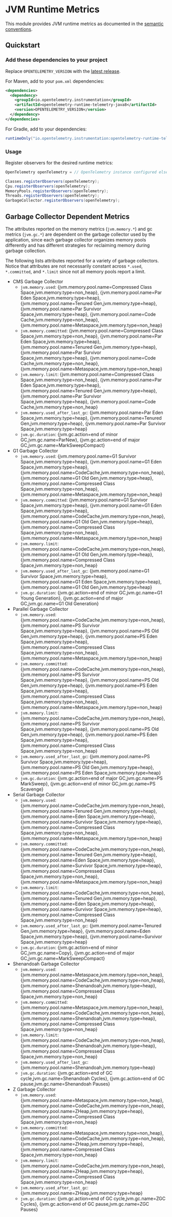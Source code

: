 # JVM Runtime Metrics

This module provides JVM runtime metrics as documented in the [semantic conventions](https://github.com/open-telemetry/semantic-conventions/blob/main/docs/runtime/jvm-metrics.md).

## Quickstart

### Add these dependencies to your project

Replace `OPENTELEMETRY_VERSION` with the [latest
release]( https://central.sonatype.com/artifact/io.opentelemetry.instrumentation/opentelemetry-runtime-telemetry-java8).

For Maven, add to your `pom.xml` dependencies:

```xml
<dependencies>
  <dependency>
    <groupId>io.opentelemetry.instrumentation</groupId>
    <artifactId>opentelemetry-runtime-telemetry-java8</artifactId>
    <version>OPENTELEMETRY_VERSION</version>
  </dependency>
</dependencies>
```

For Gradle, add to your dependencies:

```groovy
runtimeOnly("io.opentelemetry.instrumentation:opentelemetry-runtime-telemetry-java8:OPENTELEMETRY_VERSION")
```

### Usage

Register observers for the desired runtime metrics:

```java
OpenTelemetry openTelemetry = // OpenTelemetry instance configured elsewhere

Classes.registerObservers(openTelemetry);
Cpu.registerObservers(openTelemetry);
MemoryPools.registerObservers(openTelemetry);
Threads.registerObservers(openTelemetry);
GarbageCollector.registerObservers(openTelemetry);
```

## Garbage Collector Dependent Metrics

The attributes reported on the memory metrics (`jvm.memory.*`) and gc metrics (`jvm.gc.*`) are dependent on the garbage collector used by the application, since each garbage collector organizes memory pools differently and has different strategies for reclaiming memory during garbage collection.

The following lists attributes reported for a variety of garbage collectors. Notice that attributes are not necessarily constant across `*.used`, `*.committed`, and `*.limit` since not all memory pools report a limit.

- CMS Garbage Collector
  - `jvm.memory.used`: {jvm.memory.pool.name=Compressed Class Space,jvm.memory.type=non_heap}, {jvm.memory.pool.name=Par Eden Space,jvm.memory.type=heap}, {jvm.memory.pool.name=Tenured Gen,jvm.memory.type=heap}, {jvm.memory.pool.name=Par Survivor Space,jvm.memory.type=heap}, {jvm.memory.pool.name=Code Cache,jvm.memory.type=non_heap}, {jvm.memory.pool.name=Metaspace,jvm.memory.type=non_heap}
  - `jvm.memory.committed`: {jvm.memory.pool.name=Compressed Class Space,jvm.memory.type=non_heap}, {jvm.memory.pool.name=Par Eden Space,jvm.memory.type=heap}, {jvm.memory.pool.name=Tenured Gen,jvm.memory.type=heap}, {jvm.memory.pool.name=Par Survivor Space,jvm.memory.type=heap}, {jvm.memory.pool.name=Code Cache,jvm.memory.type=non_heap}, {jvm.memory.pool.name=Metaspace,jvm.memory.type=non_heap}
  - `jvm.memory.limit`: {jvm.memory.pool.name=Compressed Class Space,jvm.memory.type=non_heap}, {jvm.memory.pool.name=Par Eden Space,jvm.memory.type=heap}, {jvm.memory.pool.name=Tenured Gen,jvm.memory.type=heap}, {jvm.memory.pool.name=Par Survivor Space,jvm.memory.type=heap}, {jvm.memory.pool.name=Code Cache,jvm.memory.type=non_heap}
  - `jvm.memory.used_after_last_gc`: {jvm.memory.pool.name=Par Eden Space,jvm.memory.type=heap}, {jvm.memory.pool.name=Tenured Gen,jvm.memory.type=heap}, {jvm.memory.pool.name=Par Survivor Space,jvm.memory.type=heap}
  - `jvm.gc.duration`: {jvm.gc.action=end of minor GC,jvm.gc.name=ParNew}, {jvm.gc.action=end of major GC,jvm.gc.name=MarkSweepCompact}
- G1 Garbage Collector
  - `jvm.memory.used`: {jvm.memory.pool.name=G1 Survivor Space,jvm.memory.type=heap}, {jvm.memory.pool.name=G1 Eden Space,jvm.memory.type=heap}, {jvm.memory.pool.name=CodeCache,jvm.memory.type=non_heap}, {jvm.memory.pool.name=G1 Old Gen,jvm.memory.type=heap}, {jvm.memory.pool.name=Compressed Class Space,jvm.memory.type=non_heap}, {jvm.memory.pool.name=Metaspace,jvm.memory.type=non_heap}
  - `jvm.memory.committed`: {jvm.memory.pool.name=G1 Survivor Space,jvm.memory.type=heap}, {jvm.memory.pool.name=G1 Eden Space,jvm.memory.type=heap}, {jvm.memory.pool.name=CodeCache,jvm.memory.type=non_heap}, {jvm.memory.pool.name=G1 Old Gen,jvm.memory.type=heap}, {jvm.memory.pool.name=Compressed Class Space,jvm.memory.type=non_heap}, {jvm.memory.pool.name=Metaspace,jvm.memory.type=non_heap}
  - `jvm.memory.limit`: {jvm.memory.pool.name=CodeCache,jvm.memory.type=non_heap}, {jvm.memory.pool.name=G1 Old Gen,jvm.memory.type=heap}, {jvm.memory.pool.name=Compressed Class Space,jvm.memory.type=non_heap}
  - `jvm.memory.used_after_last_gc`: {jvm.memory.pool.name=G1 Survivor Space,jvm.memory.type=heap}, {jvm.memory.pool.name=G1 Eden Space,jvm.memory.type=heap}, {jvm.memory.pool.name=G1 Old Gen,jvm.memory.type=heap}
  - `jvm.gc.duration`: {jvm.gc.action=end of minor GC,jvm.gc.name=G1 Young Generation}, {jvm.gc.action=end of major GC,jvm.gc.name=G1 Old Generation}
- Parallel Garbage Collector
  - `jvm.memory.used`: {jvm.memory.pool.name=CodeCache,jvm.memory.type=non_heap}, {jvm.memory.pool.name=PS Survivor Space,jvm.memory.type=heap}, {jvm.memory.pool.name=PS Old Gen,jvm.memory.type=heap}, {jvm.memory.pool.name=PS Eden Space,jvm.memory.type=heap}, {jvm.memory.pool.name=Compressed Class Space,jvm.memory.type=non_heap}, {jvm.memory.pool.name=Metaspace,jvm.memory.type=non_heap}
  - `jvm.memory.committed`: {jvm.memory.pool.name=CodeCache,jvm.memory.type=non_heap}, {jvm.memory.pool.name=PS Survivor Space,jvm.memory.type=heap}, {jvm.memory.pool.name=PS Old Gen,jvm.memory.type=heap}, {jvm.memory.pool.name=PS Eden Space,jvm.memory.type=heap}, {jvm.memory.pool.name=Compressed Class Space,jvm.memory.type=non_heap}, {jvm.memory.pool.name=Metaspace,jvm.memory.type=non_heap}
  - `jvm.memory.limit`: {jvm.memory.pool.name=CodeCache,jvm.memory.type=non_heap}, {jvm.memory.pool.name=PS Survivor Space,jvm.memory.type=heap}, {jvm.memory.pool.name=PS Old Gen,jvm.memory.type=heap}, {jvm.memory.pool.name=PS Eden Space,jvm.memory.type=heap}, {jvm.memory.pool.name=Compressed Class Space,jvm.memory.type=non_heap}
  - `jvm.memory.used_after_last_gc`: {jvm.memory.pool.name=PS Survivor Space,jvm.memory.type=heap}, {jvm.memory.pool.name=PS Old Gen,jvm.memory.type=heap}, {jvm.memory.pool.name=PS Eden Space,jvm.memory.type=heap}
  - `jvm.gc.duration`: {jvm.gc.action=end of major GC,jvm.gc.name=PS MarkSweep}, {jvm.gc.action=end of minor GC,jvm.gc.name=PS Scavenge}
- Serial Garbage Collector
  - `jvm.memory.used`: {jvm.memory.pool.name=CodeCache,jvm.memory.type=non_heap}, {jvm.memory.pool.name=Tenured Gen,jvm.memory.type=heap}, {jvm.memory.pool.name=Eden Space,jvm.memory.type=heap}, {jvm.memory.pool.name=Survivor Space,jvm.memory.type=heap}, {jvm.memory.pool.name=Compressed Class Space,jvm.memory.type=non_heap}, {jvm.memory.pool.name=Metaspace,jvm.memory.type=non_heap}
  - `jvm.memory.committed`: {jvm.memory.pool.name=CodeCache,jvm.memory.type=non_heap}, {jvm.memory.pool.name=Tenured Gen,jvm.memory.type=heap}, {jvm.memory.pool.name=Eden Space,jvm.memory.type=heap}, {jvm.memory.pool.name=Survivor Space,jvm.memory.type=heap}, {jvm.memory.pool.name=Compressed Class Space,jvm.memory.type=non_heap}, {jvm.memory.pool.name=Metaspace,jvm.memory.type=non_heap}
  - `jvm.memory.limit`: {jvm.memory.pool.name=CodeCache,jvm.memory.type=non_heap}, {jvm.memory.pool.name=Tenured Gen,jvm.memory.type=heap}, {jvm.memory.pool.name=Eden Space,jvm.memory.type=heap}, {jvm.memory.pool.name=Survivor Space,jvm.memory.type=heap}, {jvm.memory.pool.name=Compressed Class Space,jvm.memory.type=non_heap}
  - `jvm.memory.used_after_last_gc`: {jvm.memory.pool.name=Tenured Gen,jvm.memory.type=heap}, {jvm.memory.pool.name=Eden Space,jvm.memory.type=heap}, {jvm.memory.pool.name=Survivor Space,jvm.memory.type=heap}
  - `jvm.gc.duration`: {jvm.gc.action=end of minor GC,jvm.gc.name=Copy}, {jvm.gc.action=end of major GC,jvm.gc.name=MarkSweepCompact}
- Shenandoah Garbage Collector
  - `jvm.memory.used`: {jvm.memory.pool.name=Metaspace,jvm.memory.type=non_heap}, {jvm.memory.pool.name=CodeCache,jvm.memory.type=non_heap}, {jvm.memory.pool.name=Shenandoah,jvm.memory.type=heap}, {jvm.memory.pool.name=Compressed Class Space,jvm.memory.type=non_heap}
  - `jvm.memory.committed`: {jvm.memory.pool.name=Metaspace,jvm.memory.type=non_heap}, {jvm.memory.pool.name=CodeCache,jvm.memory.type=non_heap}, {jvm.memory.pool.name=Shenandoah,jvm.memory.type=heap}, {jvm.memory.pool.name=Compressed Class Space,jvm.memory.type=non_heap}
  - `jvm.memory.limit`: {jvm.memory.pool.name=CodeCache,jvm.memory.type=non_heap}, {jvm.memory.pool.name=Shenandoah,jvm.memory.type=heap}, {jvm.memory.pool.name=Compressed Class Space,jvm.memory.type=non_heap}
  - `jvm.memory.used_after_last_gc`: {jvm.memory.pool.name=Shenandoah,jvm.memory.type=heap}
  - `jvm.gc.duration`: {jvm.gc.action=end of GC cycle,jvm.gc.name=Shenandoah Cycles}, {jvm.gc.action=end of GC pause,jvm.gc.name=Shenandoah Pauses}
- Z Garbage Collector
  - `jvm.memory.used`: {jvm.memory.pool.name=Metaspace,jvm.memory.type=non_heap}, {jvm.memory.pool.name=CodeCache,jvm.memory.type=non_heap}, {jvm.memory.pool.name=ZHeap,jvm.memory.type=heap}, {jvm.memory.pool.name=Compressed Class Space,jvm.memory.type=non_heap}
  - `jvm.memory.committed`: {jvm.memory.pool.name=Metaspace,jvm.memory.type=non_heap}, {jvm.memory.pool.name=CodeCache,jvm.memory.type=non_heap}, {jvm.memory.pool.name=ZHeap,jvm.memory.type=heap}, {jvm.memory.pool.name=Compressed Class Space,jvm.memory.type=non_heap}
  - `jvm.memory.limit`: {jvm.memory.pool.name=CodeCache,jvm.memory.type=non_heap}, {jvm.memory.pool.name=ZHeap,jvm.memory.type=heap}, {jvm.memory.pool.name=Compressed Class Space,jvm.memory.type=non_heap}
  - `jvm.memory.used_after_last_gc`: {jvm.memory.pool.name=ZHeap,jvm.memory.type=heap}
  - `jvm.gc.duration`: {jvm.gc.action=end of GC cycle,jvm.gc.name=ZGC Cycles}, {jvm.gc.action=end of GC pause,jvm.gc.name=ZGC Pauses}
